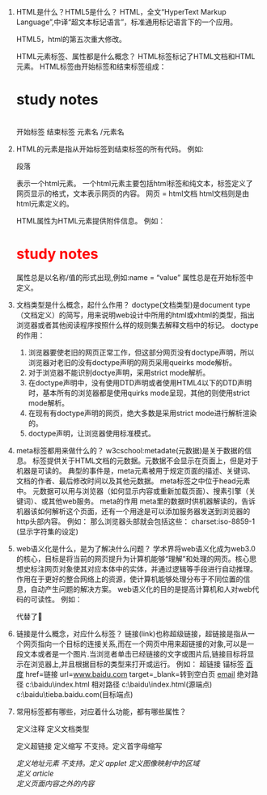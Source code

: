 1.  HTML是什么？HTML5是什么？
    HTML，全文“HyperText Markup Language”,中译“超文本标记语言”，标准通用标记语言下的一个应用。
      
    HTML5，html的第五次重大修改。

    HTML元素标签、属性都是什么概念？
    HTML标签标记了HTML文档和HTML元素。
    HTML标签由开始标签和结束标签组成：<h1> study notes</h1>  
                                开始标签         结束标签
                                元素名           /元素名
2.  HTML的元素是指从开始标签到结束标签的所有代码。
    例如:<p>段落</p>
    表示一个html元素。
    一个html元素主要包括html标签和纯文本，标签定义了网页显示的格式，文本表示网页的内容。
    网页 =  html文档
    html文档则是由html元素定义的。

    HTML属性为HTML元素提供附件信息。
    例如：<h1 class="stn" id="stn" style="color:red">study notes</h1>
    属性总是以名称/值的形式出现,例如:name = “value”
    属性总是在开始标签中定义。

3.  文档类型是什么概念，起什么作用？
    doctype(文档类型)是document type（文档定义）的简写，用来说明web设计中所用的html或xhtml的类型，指出浏览器或者其他阅读程序按照什么样的规则集去解释文档中的标记。
    doctype的作用：
    1. 浏览器要使老旧的网页正常工作，但这部分网页没有doctype声明，所以浏览器对老旧的没有doctype声明的网页采用queirks mode解析。
    2. 对于浏览器不能识别doctye声明，采用strict mode解析。
    3. 在doctype声明中，没有使用DTD声明或者使用HTML4以下的DTD声明时，基本所有的浏览器都是使用quirks mode呈现，其他的则使用strict mode解析。
    4. 在现有有doctype声明的网页，绝大多数是采用strict mode进行解析渲染的。
    5. doctype声明，让浏览器使用标准模式。

4.  meta标签都用来做什么的？
    w3cschool:metadate(元数据)是关于数据的信息。
             标签提供关于HTML文档的元数据。元数据不会显示在页面上，但是对于机器是可读的。
             典型的事件是，meta元素被用于规定页面的描述、关键词、文档的作者、最后修改时间以及其他元数据。
             meta标签之中位于head元素中。
             元数据可以用与浏览器（如何显示内容或重新加载页面）、搜素引擎（关键词）、或其他web服务。
    meta的作用
    meta里的数据时供机器解读的，告诉机器该如何解析这个页面，还有一个用途是可以添加服务器发送到浏览器的http头部内容。
    例如：
    <meta http-equiv="charset" content="iso-8859-1">
    那么浏览器头部就会包括这些：
    charset:iso-8859-1 (显示字符集的设定)

5.  web语义化是什么，是为了解决什么问题？
    学术界将web语义化成为web3.0的核心，目标是将当前的网页提升为计算机能够“理解”和处理的网页。核心思想史标注网页对象使其对应本体中的实体，并通过逻辑等手段进行自动推理。作用在于更好的整合网络上的资源，使计算机能够处理分布于不同位置的信息，自动产生问题的解决方案。
    web语义化的目的是提高计算机和人对web代码的可读性。
    例如：
    <footer></footer>代替了<div id="footer" class="footer"></div>

6.  链接是什么概念，对应什么标签？
    链接(link)也称超级链接，超链接是指从一个网页指向一个目标的连接关系,而在一个网页中用来超链接的对象,可以是一段文本或者是一个图片.当浏览者单击已经链接的文字或图片后,链接目标将显示在浏览器上,并且根据目标的类型来打开或运行。
    例如：
        超链接  锚标签 <a href="www.baidu.com" target=_blank>百度</a> 
                    href=链接 url=www.baidu.com target=_blank=转到空白页
                    <a href="mailto:name@email.com">email<a>
        绝对路径 c:\baidu\index.html
        相对路径 c:\baidu\index.html(源端点)
                c:\baidu\tieba.baidu.com(目标端点)

7.  常用标签都有哪些，对应着什么功能，都有哪些属性？
    <!--...-->	定义注释	
    <!DOCTYPE> 	定义文档类型
    <a>	        定义超链接
    <abbr>	    定义缩写
    <acronym>	不支持。定义首字母缩写
    <address>	定义地址元素
    <applet>	不支持。定义 applet
    <area>	    定义图像映射中的区域
    <article>	定义 article
    <aside>	    定义页面内容之外的内容
    <audio>	    定义声音内容
    <b>	        定义粗体文本
    <base>	    定义页面中所有链接的基准 URL
    <basefont>	不支持。请使用 CSS 代替
    <bdo>	    定义文本显示的方向
    <big>	    不支持。定义大号文本
    <blockquote>	定义长的引用
    <body>  	定义 body 元素
    <br>	    插入换行符
    <button>	定义按钮
    <canvas>	定义图形
    <caption>	定义表格标题
    <center>	不支持。定义居中的文本
    <cite>	    定义引用
    <code>	    定义计算机代码文本
    <col>	    定义表格列的属性
    <colgroup>	定义表格列的分组
    <command>	定义命令按钮
    <datagrid>	定义树列表 (tree-list) 中的数据
    <datalist>	定义下拉列表
    <datatemplate>	定义数据模板
    <dd>	    定义定义的描述
    <del>	    定义删除文本
    <details>	定义元素的细节
    <dialog>	定义对话（会话）
    <dir>	    不支持。定义目录列表
    <div>   	定义文档中的一个部分
    <dfn>	    定义定义项目
    <dl>	    定义定义列表
    <dt>	    定义定义的项目
    <em>	    定义强调文本
    <embed>	    定义外部交互内容或插件
    <event-source>	为服务器发送的事件定义目标
    <fieldset>	定义 fieldset
    <figure>	定义媒介内容的分组，以及它们的标题
    <font>	    不赞成。定义文本的字体、尺寸和颜色
    <footer>	定义 section 或 page 的页脚
    <form>	    定义表单
    <frame>	    不支持。定义子窗口（框架）
    <frameset>	不支持。定义框架的集
    <h1> to <h6>定义标题 1 到标题 6
    <head>  	定义关于文档的信息
    <header>	定义 section 或 page 的页眉
    <hr>	    定义水平
    <html>	    定义 html 文档
    <i>	        定义斜体文本
    <iframe>	定义行内的子窗口（框架）
    <img>	    定义图像
    <input>	    定义输入域
    <ins>	    定义插入文本
    <isindex>	不支持。定义单行的输入域
    <kbd>	    定义键盘文本
    <label>	    定义表单控件的标注
    <legend>	定义 fieldset 中的标题
    <li>	    定义列表的项目
    <link>	    定义资源引用
    <m>	        定义有记号的文本
    <map>	    定义图像映射
    <menu>	    定义菜单列表
    <meta>  	定义元信息
    <meter> 	定义预定义范围内的度量
    <nav>	    定义导航链接
    <nest>	    定义数据模板中的嵌套点
    <noframes>	不支持。定义 noframe 部分
    <noscript>	不支持。定义 noscript 部分
    <object>	定义嵌入对象
    <ol>	    定义有序列表
    <optgroup>	定义选项组
    <option>	定义下拉列表中的选项
    <output>	定义输出的一些类型
    <p> 	    定义段落
    <param>	    为对象定义参数
    <pre>	    定义预格式化文本
    <progress>	定义任何类型的任务的进度
    <q>	        定义短的引用
    <rule>	    为升级模板定义规则
    <s>	        不支持。定义加删除线的文本
    <samp>	    定义样本计算机代码
    <script>    定义脚本
    <section>	定义 section
    <select>	定义可选列表
    <small>	    不支持。定义小号文本
    <source>	定义媒介源
    <span>	    定义文档中的 section
    <strike>	不支持。定义加删除线的文本
    <strong>	定义强调文本
    <style>	    定义样式定义
    <sub>	    定义上标文本
    <sup>	    定义下标文本
    <table>	    定义表格
    <tbody>	    定义表格的主体
    <td>	    定义表格单元
    <textarea>	定义 textarea
    <tfoot> 	定义表格的脚注
    <th>	    定义表头
    <thead>	    定义表头
    <time>	    定义日期/时间
    <title>	    定义文档的标题
    <tr>	    定义表格行
    <tt>	    不支持。定义打字机文本
    <u>	        不支持。定义下划线文本
    <ul>	    定义无序列表
    <var>	    定义变量
    <video>	    定义视频
    <xmp>	    不支持。定义预格式文本

8.  表单的标签都有哪些，对应着什么功能，都有哪些属性？
    <form> 标签用于为用户输入创建 HTML 表单。
    表单能够包含 input 元素，比如文本字段、复选框、单选框、提交按钮等等。
    表单还可以包含 menus、textarea、fieldset、legend 和 label 元素。

9.  ol,ul,li,dl,dd,dt等这些标签都适合在什么地方，举个例子？
    无序列表
    <ul>
        <li></li>
        <li></li>
    </ul>
    此列项目使用粗体圆点进行标记。
    
    有序列表
    <ol>
        <li></li>
        <li></li>
    </ol>    
    此列项目使用数字进行标记

    定义列表
    <dl>
        <dt></dt>
        <dd></dd>
        <dt></dt>
        <dd></dd>
    </dl>
    此列列表是项目及其注释的组合dt为自定义列表项，dd为自定义列表项的定义